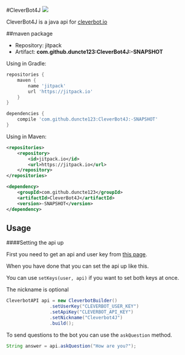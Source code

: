 #CleverBot4J [![](https://jitpack.io/v/duncte123/CleverBot4J.svg)](https://jitpack.io/#duncte123/CleverBot4J)

CleverBot4J is a java api for [cleverbot.io](https://cleverbot.io)

##maven package
* Repository: jitpack
* Artifact: **com.github.duncte123:CleverBot4J:-SNAPSHOT**

Using in Gradle:
```groovy
repositories {
    maven {
        name 'jitpack'
        url 'https://jitpack.io'
    }
}

dependencies {
    compile 'com.github.duncte123:CleverBot4J:-SNAPSHOT'
}
```

Using in Maven:
```xml
<repositories>
    <repository>
        <id>jitpack.io</id>
        <url>https://jitpack.io</url>
    </repository>
</repositories>

<dependency>
    <groupId>com.github.duncte123</groupId>
    <artifactId>CleverBot4J</artifactId>
    <version>-SNAPSHOT</version>
</dependency>
```

## Usage
####Setting the api up

First you need to get an api and user key from [this page](https://cleverbot.io/keys).

When you have done that you can set the api up like this.

You can use `setKeys(user, api)` if you want to set both keys at once.

The nickname is optional

```JAVA
CleverbotAPI api = new CleverbotBuilder()
                .setUserKey("CLEVERBOT_USER_KEY")
                .setApiKey("CLEVERBOT_API_KEY")
                .setNickname("Cleverbot4J")
                .build();
```

To send questions to the bot you can use the `askQuestion` method.

```JAVA
String answer = api.askQuestion("How are you?");
```
